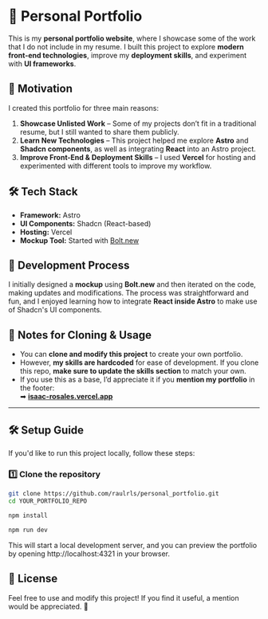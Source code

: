# 🚀 Personal Portfolio

This is my **personal portfolio website**, where I showcase some of the work that I do not include in my resume. I built this project to explore **modern front-end technologies**, improve my **deployment skills**, and experiment with **UI frameworks**.

## 🌟 Motivation

I created this portfolio for three main reasons:

1. **Showcase Unlisted Work** – Some of my projects don’t fit in a traditional resume, but I still wanted to share them publicly.
2. **Learn New Technologies** – This project helped me explore **Astro** and **Shadcn components**, as well as integrating **React** into an Astro project.
3. **Improve Front-End & Deployment Skills** – I used **Vercel** for hosting and experimented with different tools to improve my workflow.

## 🛠️ Tech Stack

- **Framework:** Astro  
- **UI Components:** Shadcn (React-based)  
- **Hosting:** Vercel  
- **Mockup Tool:** Started with [Bolt.new](https://bolt.new/)  

## 🎨 Development Process

I initially designed a **mockup** using **Bolt.new** and then iterated on the code, making updates and modifications. The process was straightforward and fun, and I enjoyed learning how to integrate **React inside Astro** to make use of Shadcn's UI components.

## 📌 Notes for Cloning & Usage

- You can **clone and modify this project** to create your own portfolio.
- However, **my skills are hardcoded** for ease of development. If you clone this repo, **make sure to update the skills section** to match your own.
- If you use this as a base, I’d appreciate it if you **mention my portfolio** in the footer:  
  ➡ **[isaac-rosales.vercel.app](https://isaac-rosales.vercel.app)**

---

## 🛠️ Setup Guide

If you'd like to run this project locally, follow these steps:

### 1️⃣ Clone the repository

```sh
git clone https://github.com/raulrls/personal_portfolio.git
cd YOUR_PORTFOLIO_REPO
```

```sh
npm install
```

```sh
npm run dev
```
This will start a local development server, and you can preview the portfolio by opening http://localhost:4321 in your browser.

## 📜 License
Feel free to use and modify this project! If you find it useful, a mention would be appreciated. 🚀
